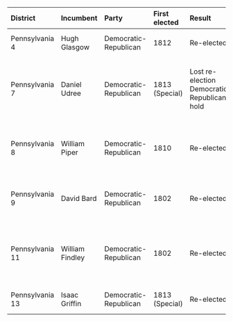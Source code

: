 | District        | Incumbent       | Party                 | First elected   | Result                                      | Candidates                                       |
|:----------------|:----------------|:----------------------|:----------------|:--------------------------------------------|:-------------------------------------------------|
| Pennsylvania 4  | Hugh Glasgow    | Democratic-Republican | 1812            | Re-elected                                  | Hugh Glasgow (DR) 100%                           |
| Pennsylvania 7  | Daniel Udree    | Democratic-Republican | 1813 (Special)  | Lost re-election Democratic-Republican hold | Joseph Hiester (DR) 60.7% Daniel Udree 39.3%     |
| Pennsylvania 8  | William Piper   | Democratic-Republican | 1810            | Re-elected                                  | William Piper (DR) 62.4% John Anderson (F) 37.6% |
| Pennsylvania 9  | David Bard      | Democratic-Republican | 1802            | Re-elected                                  | David Bard (DR) 78.0% John Blair (F) 22.0%       |
| Pennsylvania 11 | William Findley | Democratic-Republican | 1802            | Re-elected                                  | William Findley (DR) 55.3% James Brady (F) 44.7% |
| Pennsylvania 13 | Isaac Griffin   | Democratic-Republican | 1813 (Special)  | Re-elected                                  | Isaac Griffin (DR) 100%                          |